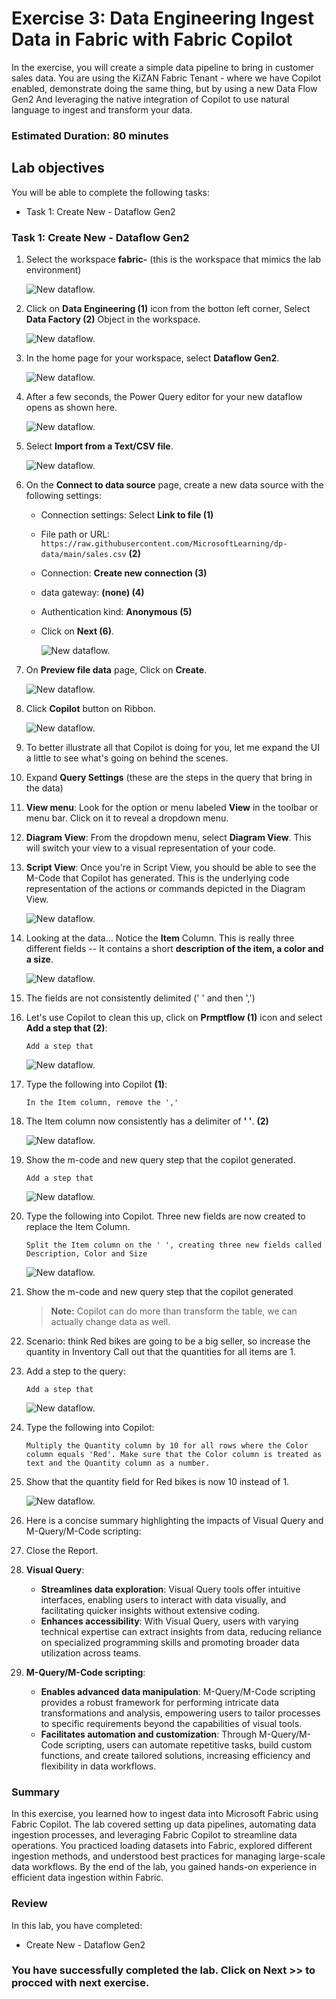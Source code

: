 # Exercise 3: Data Engineering Ingest Data in Fabric with Fabric Copilot

In the exercise, you will create a simple data pipeline to bring in customer sales data. You are using the KiZAN Fabric Tenant - where we have Copilot enabled, demonstrate doing the same thing, but by using a new Data Flow Gen2 And leveraging the native integration of Copilot to use natural language to ingest and transform your data.

### Estimated Duration: 80 minutes

## Lab objectives

You will be able to complete the following tasks:

- Task 1: Create New - Dataflow Gen2
 
### Task 1: Create New - Dataflow Gen2

1. Select the workspace **fabric-<inject key="DeploymentID" enableCopy="false"/>** (this is the workspace that mimics the lab environment)

   ![New dataflow.](./Images/26.png)

1. Click on **Data Engineering (1)** icon from the botton left corner, Select **Data Factory (2)** Object in the workspace.

    ![New dataflow.](./Images/f32.png)

1. In the home page for your workspace, select **Dataflow Gen2**. 

   ![New dataflow.](./Images/data-factorygen2.png)

1. After a few seconds, the Power Query editor for your new dataflow opens as shown here.

   ![New dataflow.](./Images/new-dataflow.png)

1. Select **Import from a Text/CSV file**.

   ![New dataflow.](./Images/f33.png)

1. On the **Connect to data source** page, create a new data source with the following settings:

    - Connection settings: Select **Link to file (1)**
    - File path or URL: `https://raw.githubusercontent.com/MicrosoftLearning/dp-data/main/sales.csv` **(2)**
    - Connection: **Create new connection (3)**
    - data gateway: **(none) (4)**
    - Authentication kind: **Anonymous (5)**
    - Click on **Next (6)**.

      ![New dataflow.](./Images/29.png)

1. On **Preview file data** page, Click on **Create**.

   ![New dataflow.](./Images/30.png)

1. Click **Copilot** button on Ribbon. 

    ![New dataflow.](./Images/31.png)

1. To better illustrate all that Copilot is doing for you, let me expand the UI a little to see what's going on behind the scenes.

1. Expand **Query Settings** (these are the steps in the query that bring in the data)

1. **View menu**: Look for the option or menu labeled **View** in the toolbar or menu bar. Click on it to reveal a dropdown menu.

1. **Diagram View**: From the dropdown menu, select **Diagram View**. This will switch your view to a visual representation of your code.

1. **Script View**: Once you're in Script View, you should be able to see the M-Code that Copilot has generated. This is the underlying code representation of the actions or commands depicted in the Diagram View.

   ![New dataflow.](./Images/1.png)

1. Looking at the data… Notice the **Item** Column. This is really three different fields -- It contains a short **description of the item, a color and a size**.

   ![New dataflow.](./Images/f35.png)

1.	The fields are not consistently delimited (' ' and then ',')

1. Let's use Copilot to clean this up, click on **Prmptflow (1)** icon and select **Add a step that (2)**:

    ```
   	Add a step that
    ```
    ![New dataflow.](./Images/f36.png)

1. Type the following into Copilot **(1)**:
 
    ```
    In the Item column, remove the ','
    ```
 
1. The Item column now consistently has a delimiter of **' '**. **(2)**

   ![New dataflow.](./Images/f55.png)

1. Show the m-code and new query step that the copilot generated.
 
   ```
   Add a step that
   ```
   ![New dataflow.](./Images/3.png)

1. Type the following into Copilot. Three new fields are now created to replace the Item Column.
 
    ```
    Split the Item column on the ' ', creating three new fields called Description, Color and Size
    ```

   ![New dataflow.](./Images/f37.png)

1. Show the m-code and new query step that the copilot generated
 
   >**Note:** Copilot can do more than transform the table, we can actually change data as well.

1. Scenario: think Red bikes are going to be a big seller, so increase the quantity in Inventory
Call out that the quantities for all items are 1.
 
1. Add a step to the query:

   ```
   Add a step that
   ```
   ![New dataflow.](./Images/3.png)

1. Type the following into Copilot:
 
    ```
    Multiply the Quantity column by 10 for all rows where the Color column equals 'Red'. Make sure that the Color column is treated as text and the Quantity column as a number.
    ```
 
1. Show that the quantity field for Red bikes is now 10 instead of 1.

   ![New dataflow.](./Images/6.png)
 
1. Here is a concise summary highlighting the impacts of Visual Query and M-Query/M-Code scripting:

1. Close the Report.

1. **Visual Query**:
   - **Streamlines data exploration**: Visual Query tools offer intuitive interfaces, enabling users to interact with data visually, and facilitating quicker insights without extensive coding.
   - **Enhances accessibility**: With Visual Query, users with varying technical expertise can extract insights from data, reducing reliance on specialized programming skills and promoting broader data utilization across teams.

2. **M-Query/M-Code scripting**:
   - **Enables advanced data manipulation**: M-Query/M-Code scripting provides a robust framework for performing intricate data transformations and analysis, empowering users to tailor processes to specific requirements beyond the capabilities of visual tools.
   - **Facilitates automation and customization**: Through M-Query/M-Code scripting, users can automate repetitive tasks, build custom functions, and create tailored solutions, increasing efficiency and flexibility in data workflows.

### Summary

In this exercise, you learned how to ingest data into Microsoft Fabric using Fabric Copilot. The lab covered setting up data pipelines, automating data ingestion processes, and leveraging Fabric Copilot to streamline data operations. You practiced loading datasets into Fabric, explored different ingestion methods, and understood best practices for managing large-scale data workflows. By the end of the lab, you gained hands-on experience in efficient data ingestion within Fabric.

### Review
In this lab, you have completed:

  + Create New - Dataflow Gen2

### You have successfully completed the lab. Click on Next >> to procced with next exercise.
